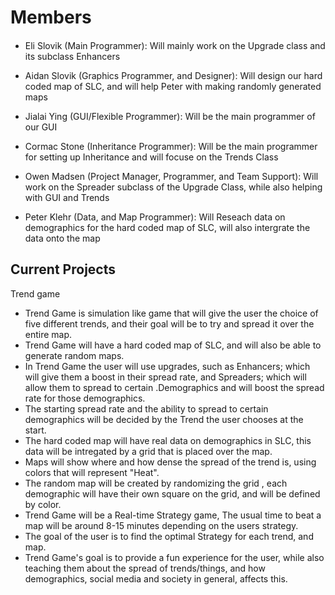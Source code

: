 
# Members

####

* Eli Slovik (Main Programmer): Will mainly work on the Upgrade class and its subclass Enhancers

* Aidan Slovik (Graphics Programmer, and Designer): Will design our hard coded map of SLC, and will help Peter with making randomly generated maps

* Jialai Ying (GUI/Flexible Programmer): Will be the main programmer of our GUI

* Cormac Stone (Inheritance Programmer): Will be the main programmer for setting up Inheritance and will focuse on the Trends Class

* Owen Madsen (Project Manager, Programmer, and Team Support): Will work on the Spreader subclass of the Upgrade Class, while also helping with GUI and Trends

* Peter Klehr (Data, and Map Programmer): Will Reseach data on demographics for the hard coded map of SLC, will also intergrate the data onto the map

## Current Projects

Trend game

* Trend Game is simulation like game that will give the user the choice of five different trends, and their goal will be to try and spread it over the entire map.
* Trend Game will have a hard coded map of SLC, and will also be able to generate random maps.
* In Trend Game the user will use upgrades, such as Enhancers; which will give them a boost in their spread rate, and Spreaders; which will allow them to spread to certain .Demographics and will boost the spread rate for those demographics.
* The starting spread rate and the ability to spread to certain demographics will be decided by the Trend the user chooses at the start.
* The hard coded map will have real data on demographics in SLC, this data will be intregated by a grid that is placed over the map.
* Maps will show where and how dense the spread of the trend is, using colors that will represent "Heat".
* The random map will be created by randomizing the grid , each demographic will have their own square on the grid, and will be defined by color.
* Trend Game will be a Real-time Strategy game, The usual time to beat a map will be around 8-15 minutes depending on the users strategy.
* The goal of the user is to find the optimal Strategy for each trend, and map.
* Trend Game's goal is to provide a fun experience for the user, while also teaching them about the spread of trends/things, and how demographics, social media and society in general, affects this.

